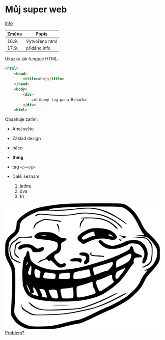 # Můj super web

[info](info.html)

**Změna** | **Popis**
-------- | ---------
16.9. | Vytvořeno html
17.9. | přidáno info

Ukázka jak funguje HTML:
```html
<html>
    <head>
        <title>ahoj</title>
    </head>
    <body>
        <div>
            oblíbený tag pana Boháčka
        </div>
    <html>
```

Obsahuje zatím:
* Ahoj světe
* Základ design
* *něco*
* **thing**
* tag ``<p></p>``

* Další seznam
    1. jedna
    2. dva
    3. tři

![tf](/images/tf.png)
[Problem?](https://therickroll.com/)